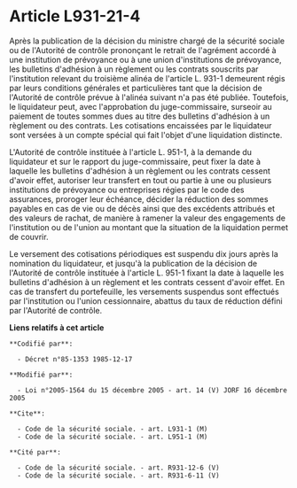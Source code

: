 # Article L931-21-4

Après la publication de la décision du ministre chargé de la sécurité sociale ou de l'Autorité de contrôle prononçant le
retrait de l'agrément accordé à une institution de prévoyance ou à une union d'institutions de prévoyance, les bulletins
d'adhésion à un règlement ou les contrats souscrits par l'institution relevant du troisième alinéa de l'article L. 931-1
demeurent régis par leurs conditions générales et particulières tant que la décision de l'Autorité de contrôle prévue à
l'alinéa suivant n'a pas été publiée. Toutefois, le liquidateur peut, avec l'approbation du juge-commissaire, surseoir au
paiement de toutes sommes dues au titre des bulletins d'adhésion à un règlement ou des contrats. Les cotisations encaissées
par le liquidateur sont versées à un compte spécial qui fait l'objet d'une liquidation distincte.

L'Autorité de contrôle instituée à l'article L. 951-1, à la demande du liquidateur et sur le rapport du juge-commissaire,
peut fixer la date à laquelle les bulletins d'adhésion à un règlement ou les contrats cessent d'avoir effet, autoriser leur
transfert en tout ou partie à une ou plusieurs institutions de prévoyance ou entreprises régies par le code des assurances,
proroger leur échéance, décider la réduction des sommes payables en cas de vie ou de décès ainsi que des excédents attribués
et des valeurs de rachat, de manière à ramener la valeur des engagements de l'institution ou de l'union au montant que la
situation de la liquidation permet de couvrir.

Le versement des cotisations périodiques est suspendu dix jours après la nomination du liquidateur, et jusqu'à la publication
de la décision de l'Autorité de contrôle instituée à l'article L. 951-1 fixant la date à laquelle les bulletins d'adhésion à
un règlement et les contrats cessent d'avoir effet. En cas de transfert du portefeuille, les versements suspendus sont
effectués par l'institution ou l'union cessionnaire, abattus du taux de réduction défini par l'Autorité de contrôle.

**Liens relatifs à cet article**

	**Codifié par**:

	  - Décret n°85-1353 1985-12-17

	**Modifié par**:

	  - Loi n°2005-1564 du 15 décembre 2005 - art. 14 (V) JORF 16 décembre 2005

	**Cite**:

	  - Code de la sécurité sociale. - art. L931-1 (M)
	  - Code de la sécurité sociale. - art. L951-1 (M)

	**Cité par**:

	  - Code de la sécurité sociale. - art. R931-12-6 (V)
	  - Code de la sécurité sociale. - art. R931-6-11 (V)
